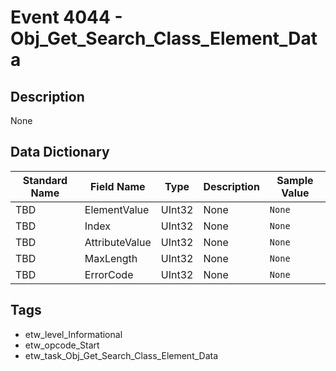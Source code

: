 # Event 4044 - Obj_Get_Search_Class_Element_Data

## Description
None

## Data Dictionary
|Standard Name|Field Name|Type|Description|Sample Value|
|---|---|---|---|---|
|TBD|ElementValue|UInt32|None|`None`|
|TBD|Index|UInt32|None|`None`|
|TBD|AttributeValue|UInt32|None|`None`|
|TBD|MaxLength|UInt32|None|`None`|
|TBD|ErrorCode|UInt32|None|`None`|

## Tags
* etw_level_Informational
* etw_opcode_Start
* etw_task_Obj_Get_Search_Class_Element_Data